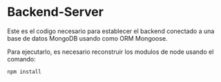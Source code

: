 # Backend-Server

Este es el codigo necesario para establecer el backend conectado a una base de datos MongoDB usando como ORM Mongoose.

Para ejecutarlo, es necesario reconstruir los modulos de node usando el comando:
```
npm install
```
